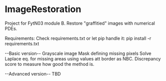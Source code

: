 # ImageRestoration

Project for FytN03 module B.
Restore "graffitied" images with numerical PDEs.

Requirements:
Check requirements.txt
or let pip handle it:
pip install -r requirements.txt

--Basic version--
  Grayscale image
  Mask defining missing pixels
  Solve Laplace eq. for missing areas using values att border as NBC.
  Discrepancy score to measure how good the method is.

--Advanced version--
  TBD
